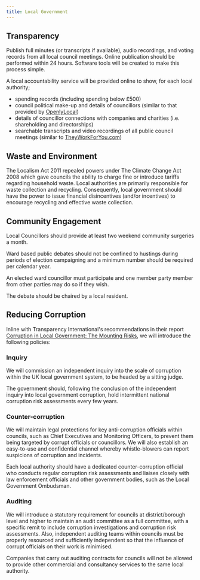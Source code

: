 ```yaml
---
title: Local Government
---
```


## Transparency

Publish full minutes (or transcripts if available), audio recordings, and voting records from all local council meetings. Online publication should be performed within 24 hours. Software tools will be created to make this process simple.

A local accountability service will be provided online to show, for each local authority;

* spending records (including spending below £500)
* council political make-up and details of councillors (similar to that provided by [OpenlyLocal](http://www.socialtech.org.uk/projects/openly-local/))
* details of councillor connections with companies and charities (i.e. shareholding and directorships)
* searchable transcripts and video recordings of all public council meetings (similar to [TheyWorkForYou.com](https://www.theyworkforyou.com/))

## Waste and Environment

The Localism Act 2011 repealed powers under The Climate Change Act 2008 which gave councils the ability to charge fine or introduce tariffs regarding household waste. Local authorities are primarily responsible for waste collection and recycling. Consequently, local government should have the power to issue financial disincentives (and/or incentives) to encourage recycling and effective waste collection.

## Community Engagement

Local Councillors should provide at least two weekend community surgeries a month.

Ward based public debates should not be confined to hustings during periods of election campaigning and a minimum number should be required per calendar year.  

An elected ward councillor must participate and one member party member from other parties may do so if they wish.

The debate should be chaired by a local resident.

## Reducing Corruption

Inline with Transparency International's recommendations in their report [Corruption in Local Government: The Mounting Risks](http://sro.sussex.ac.uk/52109/1/Corruption_in_UK_Local_Government-_The_Mounting_Risks.pdf), we will introduce the following policies:

### Inquiry

We will commission an independent inquiry into the scale of corruption within the UK local government system, to be headed by a sitting judge.

The government should, following the conclusion of the independent inquiry into local government corruption, hold intermittent national corruption risk assessments every few years.

### Counter-corruption

We will maintain legal protections for key anti-corruption officials within councils, such as Chief Executives and Monitoring Officers, to prevent them being targeted by corrupt officials or councillors. We will also establish an easy-to-use and confidential channel whereby whistle-blowers can report suspicions of corruption and incidents.

Each local authority should have a dedicated counter-corruption official who conducts regular corruption risk assessments and liaises closely with law enforcement officials and other government bodies, such as the Local Government Ombudsman.

### Auditing

We will introduce a statutory requirement for councils at district/borough level and higher to maintain an audit committee as a full committee, with a specific remit to include corruption investigations and corruption risk assessments. Also, independent auditing teams within councils must be properly resourced and sufficiently independent so that the influence of corrupt officials on their work is minimised.

Companies that carry out auditing contracts for councils will not be allowed to provide other commercial and consultancy services to the same local authority.
